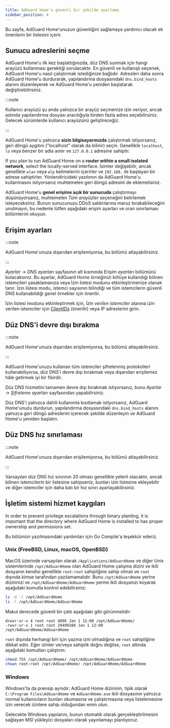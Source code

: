 ```yaml
---
title: AdGuard Home'u güvenli bir şekilde ayarlama
sidebar_position: 4
---
```


Bu sayfa, AdGuard Home'unuzun güvenliğini sağlamaya yardımcı olacak ek önerilerin bir listesini içerir.

## Sunucu adreslerini seçme

AdGuard Home'u ilk kez başlattığınızda, düz DNS sunmak için hangi arayüzü kullanması gerektiği sorulacaktır. En güvenli ve kullanışlı seçenek, AdGuard Home'u nasıl çalıştırmak istediğinize bağlıdır. Adresleri daha sonra AdGuard Home'u durdurarak, yapılandırma dosyasındaki `dns.bind_hosts` alanını düzenleyerek ve AdGuard Home'u yeniden başlatarak değiştirebilirsiniz.

:::note

Kullanıcı arayüzü şu anda yalnızca bir arayüz seçmenize izin veriyor, ancak aslında yapılandırma dosyası aracılığıyla birden fazla adres seçebilirsiniz. Gelecek sürümlerde kullanıcı arayüzünü geliştireceğiz.

:::

AdGuard Home'u yalnızca **sizin bilgisayarınızda** çalıştırmak istiyorsanız, geri döngü aygıtını ("localhost" olarak da bilinir) seçin. Genellikle `localhost`, `lo` veya benzer bir adla anılır ve `127.0.0.1` adresine sahiptir.

If you plan to run AdGuard Home on a **router within a small isolated network**, select the locally-served interface. İsimler değişebilir, ancak genellikle `wlan` veya `wlp` kelimelerini içerirler ve `192.168.` ile başlayan bir adrese sahiptirler. Yönlendiricideki yazılımın da AdGuard Home'u kullanmasını istiyorsanız muhtemelen geri döngü adresini de eklemelisiniz.

AdGuard Home'u **genel erişime açık bir sunucuda** çalıştırmayı düşünüyorsanız, muhtemelen _Tüm arayüzler_ seçeneğini belirlemek isteyeceksiniz. Bunun sunucunuzu DDoS saldırılarına maruz bırakabileceğini unutmayın, bu nedenle lütfen aşağıdaki erişim ayarları ve oran sınırlaması bölümlerini okuyun.

## Erişim ayarları

:::note

AdGuard Home'unuza dışarıdan erişilemiyorsa, bu bölümü atlayabilirsiniz.

:::

_Ayarlar_ → _DNS ayarları_ sayfasının alt kısmında _Erişim ayarları_ bölümünü bulacaksınız. Bu ayarlar, AdGuard Home örneğinizi kötüye kullandığı bilinen istemcileri yasaklamanıza veya İzin listesi modunu etkinleştirmenize olanak tanır. İzin listesi modu, istemci sayısının bilindiği ve tüm istemcilerin güvenli DNS kullanabildiği genel örnekler için önerilir.

İzin listesi modunu etkinleştirmek için, _İzin verilen istemciler_ alanına izin verilen istemciler için [ClientIDs][cid] (önerilir) veya IP adreslerini girin.

[cid]: https://github.com/AdguardTeam/AdGuardHome/wiki/Clients#clientid

## Düz DNS'i devre dışı bırakma

:::note

AdGuard Home'unuza dışarıdan erişilemiyorsa, bu bölümü atlayabilirsiniz.

:::

AdGuard Home'unuzu kullanan tüm istemciler şifrelenmiş protokolleri kullanabiliyorsa, düz DNS'i devre dışı bırakmak veya dışarıdan erişilemez hâle getirmek iyi bir fikirdir.

Düz DNS hizmetini tamamen devre dışı bırakmak istiyorsanız, bunu _Ayarlar_ → _Şifreleme ayarları_ sayfasından yapabilirsiniz.

Düz DNS'i yalnızca dahili kullanımla kısıtlamak istiyorsanız, AdGuard Home'unuzu durdurun, yapılandırma dosyasındaki `dns.bind_hosts` alanını yalnızca geri döngü adreslerini içerecek şekilde düzenleyin ve AdGuard Home'u yeniden başlatın.

## Düz DNS hız sınırlaması

:::note

AdGuard Home'unuza dışarıdan erişilemiyorsa, bu bölümü atlayabilirsiniz.

:::

Varsayılan düz DNS hız sınırının 20 olması genellikle yeterli olacaktır, ancak bilinen istemcilerin bir listesine sahipseniz, bunları izin listesine ekleyebilir ve diğer istemciler için daha katı bir hız sınırı ayarlayabilirsiniz.

## İşletim sistemi hizmet kaygıları

In order to prevent privilege escalations through binary planting, it is important that the directory where AdGuard Home is installed to has proper ownership and permissions set.

Bu bölümün yazılmasındaki yardımları için Go Compile'a teşekkür ederiz.

### Unix (FreeBSD, Linux, macOS, OpenBSD)

MacOS üzerinde varsayılan olarak `/Applications/AdGuardHome` ve diğer Unix sistemlerinde `/opt/AdGuardHome` olan AdGuard Home çalışma dizini ve ikili dosyanın kendisi genellikle `root:root` sahipliğine sahip olmalı ve `root` dışında kimse tarafından yazılamamalıdır. Bunu `/opt/AdGuardHome` yerine dizininizi ve `/opt/AdGuardHome/AdGuardHome` yerine ikili dosyanızı koyarak aşağıdaki komutla kontrol edebilirsiniz:

```sh
ls -d -l /opt/AdGuardHome
ls -l /opt/AdGuardHome/AdGuardHome
```

Makul derecede güvenli bir çıktı aşağıdaki gibi görünmelidir:

```none
drwxr-xr-x 4 root root 4096 Jan 1 12:00 /opt/AdGuardHome/
-rwxr-xr-x 1 root root 29409280 Jan 1 12:00 /opt/AdGuardHome/AdGuardHome
```

`root` dışında herhangi biri için yazma izni olmadığına ve `root` sahipliğine dikkat edin. Eğer izinler ve/veya sahiplik doğru değilse, `root` altında aşağıdaki komutları çalıştırın:

```sh
chmod 755 /opt/AdGuardHome/ /opt/AdGuardHome/AdGuardHome
chown root:root /opt/AdGuardHome/ /opt/AdGuardHome/AdGuardHome
```

### Windows

Windows'ta da prensip aynıdır: AdGuard Home dizininin, tipik olarak `C:\Program Files\AdGuardHome` ve `AdGuardHome.exe` ikili dosyasının yalnızca normal kullanıcıların bunları okumasına ve çalıştırmasına veya listelemesine izin verecek izinlere sahip olduğundan emin olun.

Gelecekte Windows yapılarını, bunun otomatik olarak gerçekleştirilmesini sağlayan MSI yükleyici dosyaları olarak yayınlamayı planlıyoruz.
